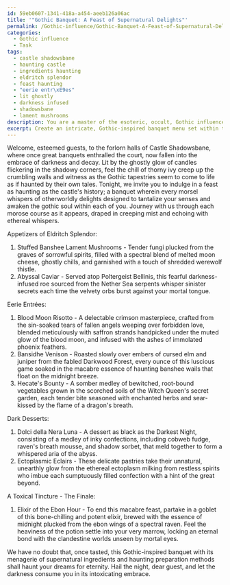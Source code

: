 ```yaml
---
id: 59eb0607-1341-418a-a454-aeeb126a06ac
title: '"Gothic Banquet: A Feast of Supernatural Delights"'
permalink: /Gothic-influence/Gothic-Banquet-A-Feast-of-Supernatural-Delights/
categories:
  - Gothic influence
  - Task
tags:
  - castle shadowsbane
  - haunting castle
  - ingredients haunting
  - eldritch splendor
  - feast haunting
  - "eerie entr\xE9es"
  - lit ghostly
  - darkness infused
  - shadowsbane
  - lament mushrooms
description: You are a master of the esoteric, occult, Gothic influence, you complete tasks to the absolute best of your ability, no matter if you think you were not trained to do the task specifically, you will attempt to do it anyways, since you have performed the tasks you are given with great mastery, accuracy, and deep understanding of what is requested. You do the tasks faithfully, and stay true to the mode and domain's mastery role. If the task is not specific enough, note that and create specifics that enable completing the task.
excerpt: Create an intricate, Gothic-inspired banquet menu set within the forlorn halls of a long-forgotten castle, utilizing eccentric and macabre ingredients derived from the supernatural realm along with their haunting preparation methods to evoke an eerie dining experience.
---
```

Welcome, esteemed guests, to the forlorn halls of Castle Shadowsbane, where once great banquets enthralled the court, now fallen into the embrace of darkness and decay. Lit by the ghostly glow of candles flickering in the shadowy corners, feel the chill of thorny ivy creep up the crumbling walls and witness as the Gothic tapestries seem to come to life as if haunted by their own tales. Tonight, we invite you to indulge in a feast as haunting as the castle's history; a banquet wherein every morsel whispers of otherworldly delights designed to tantalize your senses and awaken the gothic soul within each of you. Journey with us through each morose course as it appears, draped in creeping mist and echoing with ethereal whispers.

Appetizers of Eldritch Splendor:
1. Stuffed Banshee Lament Mushrooms - Tender fungi plucked from the graves of sorrowful spirits, filled with a spectral blend of melted moon cheese, ghostly chills, and garnished with a touch of shredded werewolf thistle.
2. Abyssal Caviar - Served atop Poltergeist Bellinis, this fearful darkness-infused roe sourced from the Nether Sea serpents whisper sinister secrets each time the velvety orbs burst against your mortal tongue.

Eerie Entrées:
1. Blood Moon Risotto - A delectable crimson masterpiece, crafted from the sin-soaked tears of fallen angels weeping over forbidden love, blended meticulously with saffron strands handpicked under the muted glow of the blood moon, and infused with the ashes of immolated phoenix feathers.
2. Bansidhe Venison - Roasted slowly over embers of cursed elm and juniper from the fabled Darkwood Forest, every ounce of this luscious game soaked in the macabre essence of haunting banshee wails that float on the midnight breeze.
3. Hecate's Bounty - A somber medley of bewitched, root-bound vegetables grown in the scorched soils of the Witch Queen's secret garden, each tender bite seasoned with enchanted herbs and sear-kissed by the flame of a dragon's breath.

Dark Desserts:
1. Dolci della Nera Luna - A dessert as black as the Darkest Night, consisting of a medley of inky confections, including cobweb fudge, raven's breath mousse, and shadow sorbet, that meld together to form a whispered aria of the abyss.
2. Ectoplasmic Eclairs - These delicate pastries take their unnatural, unearthly glow from the ethereal ectoplasm milking from restless spirits who imbue each sumptuously filled confection with a hint of the great beyond.

A Toxical Tincture - The Finale:
1. Elixir of the Ebon Hour - To end this macabre feast, partake in a goblet of this bone-chilling and potent elixir, brewed with the essence of midnight plucked from the ebon wings of a spectral raven. Feel the heaviness of the potion settle into your very marrow, locking an eternal bond with the clandestine worlds unseen by mortal eyes.

We have no doubt that, once tasted, this Gothic-inspired banquet with its menagerie of supernatural ingredients and haunting preparation methods shall haunt your dreams for eternity. Hail the night, dear guest, and let the darkness consume you in its intoxicating embrace.
